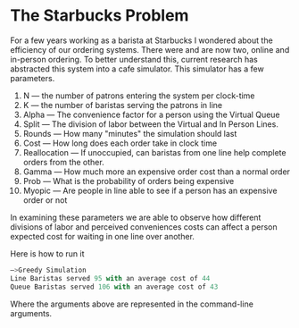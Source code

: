# The Starbucks Problem

For a few years working as a barista at Starbucks I wondered about the efficiency of our ordering systems. There were and are now two, online and in-person ordering. 
To better understand this, current research has abstracted this system into a cafe simulator. This simulator has a few parameters. 

1. N — the number of patrons entering the system per clock-time
2. K — the number of baristas serving the patrons in line
3. Alpha — The convenience factor for a person using the Virtual Queue
4. Split — The division of labor between the Virtual and In Person Lines. 
5. Rounds — How many "minutes" the simulation should last
6. Cost — How long does each order take in clock time
7. Reallocation — If unoccupied, can baristas from one line help complete orders from the other.
8. Gamma — How much more an expensive order cost than a normal order
9. Prob  — What is the probability of orders being expensive 
10. Myopic — Are people in line able to see if a person has an expensive order or not

In examining these parameters we are able to observe how different divisions of labor and perceived conveniences costs can affect a person expected cost for waiting in one 
line over another. 

Here is how to run it

```python
—>Greedy Simulation
Line Baristas served 95 with an average cost of 44
Queue Baristas served 106 with an average cost of 43
```

Where the arguments above are represented in the command-line arguments. 

